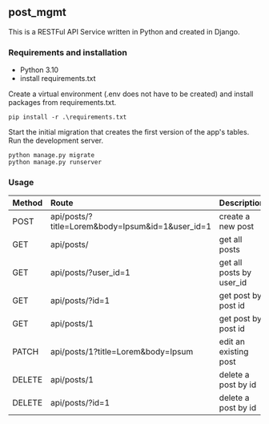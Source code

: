 ## post_mgmt

This is a RESTFul API Service written in Python and created in Django.

### Requirements and installation

- Python 3.10
- install requirements.txt

Create a virtual environment (.env does not have to be created) and install packages from requirements.txt.

```
pip install -r .\requirements.txt
```

Start the initial migration that creates the first version of the app's tables. Run the development server.

```
python manage.py migrate
python manage.py runserver
```

### Usage

| Method | Route                                            | Description              |
|--------|:-------------------------------------------------|:-------------------------|
| POST   | api/posts/?title=Lorem&body=Ipsum&id=1&user_id=1 | create a new post        | 
| GET    | api/posts/                                       | get all posts            | 
| GET    | api/posts/?user_id=1                             | get all posts by user_id |
| GET    | api/posts/?id=1                                  | get post by post id      |
| GET    | api/posts/1                                      | get post by post id      |
| PATCH  | api/posts/1?title=Lorem&body=Ipsum               | edit an existing post    |
| DELETE | api/posts/1                                      | delete a post by id      |
| DELETE | api/posts/?id=1                                  | delete a post by id      |








